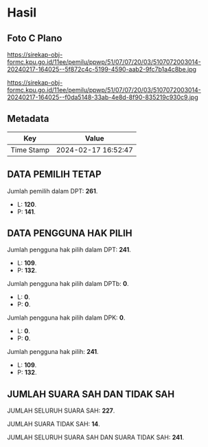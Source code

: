 # Hasil

## Foto C Plano

https://sirekap-obj-formc.kpu.go.id/11ee/pemilu/ppwp/51/07/07/20/03/5107072003014-20240217-164025--5f872c4c-5199-4590-aab2-9fc7b1a4c8be.jpg

https://sirekap-obj-formc.kpu.go.id/11ee/pemilu/ppwp/51/07/07/20/03/5107072003014-20240217-164025--f0da5148-33ab-4e8d-8f90-835219c930c9.jpg


## Metadata

| Key        | Value               |
| ---------- | ------------------- |
| Time Stamp | 2024-02-17 16:52:47 |


## DATA PEMILIH TETAP

Jumlah pemilih dalam DPT: **261**.
 * L: **120**.
 * P: **141**.

## DATA PENGGUNA HAK PILIH

Jumlah pengguna hak pilih dalam DPT: **241**.
 * L: **109**.
 * P: **132**.

Jumlah pengguna hak pilih dalam DPTb: **0**.
 * L: **0**.
 * P: **0**.

Jumlah pengguna hak pilih dalam DPK: **0**.
 * L: **0**.
 * P: **0**.

Jumlah pengguna hak pilih: **241**.
 * L: **109**.
 * P: **132**.

## JUMLAH SUARA SAH DAN TIDAK SAH

JUMLAH SELURUH SUARA SAH: **227**.

JUMLAH SUARA TIDAK SAH: **14**.

JUMLAH SELURUH SUARA SAH DAN SUARA TIDAK SAH: **241**.


